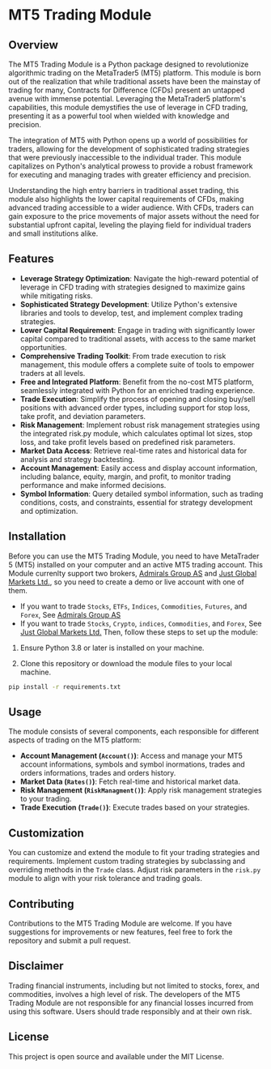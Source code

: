  
# MT5 Trading Module

## Overview

The MT5 Trading Module is a Python package designed to revolutionize algorithmic trading on the MetaTrader5 (MT5) platform. This module is born out of the realization that while traditional assets have been the mainstay of trading for many, Contracts for Difference (CFDs) present an untapped avenue with immense potential. Leveraging the MetaTrader5 platform's capabilities, this module demystifies the use of leverage in CFD trading, presenting it as a powerful tool when wielded with knowledge and precision.

The integration of MT5 with Python opens up a world of possibilities for traders, allowing for the development of sophisticated trading strategies that were previously inaccessible to the individual trader. This module capitalizes on Python's analytical prowess to provide a robust framework for executing and managing trades with greater efficiency and precision.

Understanding the high entry barriers in traditional asset trading, this module also highlights the lower capital requirements of CFDs, making advanced trading accessible to a wider audience. With CFDs, traders can gain exposure to the price movements of major assets without the need for substantial upfront capital, leveling the playing field for individual traders and small institutions alike.


## Features

- **Leverage Strategy Optimization**: Navigate the high-reward potential of leverage in CFD trading with strategies designed to maximize gains while mitigating risks.
- **Sophisticated Strategy Development**: Utilize Python's extensive libraries and tools to develop, test, and implement complex trading strategies.
- **Lower Capital Requirement**: Engage in trading with significantly lower capital compared to traditional assets, with access to the same market opportunities.
- **Comprehensive Trading Toolkit**: From trade execution to risk management, this module offers a complete suite of tools to empower traders at all levels.
- **Free and Integrated Platform**: Benefit from the no-cost MT5 platform, seamlessly integrated with Python for an enriched trading experience.
- **Trade Execution**: Simplify the process of opening and closing buy/sell positions with advanced order types, including support for stop loss, take profit, and deviation parameters.
- **Risk Management**: Implement robust risk management strategies using the integrated risk.py module, which calculates optimal lot sizes, stop loss, and take profit levels based on predefined risk parameters.
- **Market Data Access**: Retrieve real-time rates and historical data for analysis and strategy backtesting.
- **Account Management**: Easily access and display account information, including balance, equity, margin, and profit, to monitor trading performance and make informed decisions.
- **Symbol Information**: Query detailed symbol information, such as trading conditions, costs, and constraints, essential for strategy development and optimization.

## Installation

Before you can use the MT5 Trading Module, you need to have MetaTrader 5 (MT5) installed on your computer and an active MT5 trading account. 
This Module currenlty support two brokers, [Admirals Group AS](https://cabinet.a-partnership.com/visit/?bta=35537&brand=admiralmarkets) and [Just Global Markets Ltd.](https://one.justmarkets.link/a/tufvj0xugm/registration/trader), so you need to create a demo or live account with one of them.
* If you want to trade `Stocks`, `ETFs`, `Indices`, `Commodities`, `Futures`, and `Forex`, See [Admirals Group AS](https://cabinet.a-partnership.com/visit/?bta=35537&brand=admiralmarkets)
* If you want to trade `Stocks`, `Crypto`, `indices`, `Commodities`, and `Forex`, See [Just Global Markets Ltd.](https://one.justmarkets.link/a/tufvj0xugm/registration/trader)
Then, follow these steps to set up the module:

1. Ensure Python 3.8 or later is installed on your machine.

2. Clone this repository or download the module files to your local machine.

```bash
pip install -r requirements.txt
```
## Usage

The module consists of several components, each responsible for different aspects of trading on the MT5 platform:

- **Account Management (`Account()`)**: Access and manage your MT5 account informations, symbols and symbol inormations, trades and orders informations, trades and orders history.
- **Market Data (`Rates()`)**: Fetch real-time and historical market data.
- **Risk Management (`RiskManagment()`)**: Apply risk management strategies to your trading.
- **Trade Execution (`Trade()`)**: Execute trades based on your strategies.

## Customization

You can customize and extend the module to fit your trading strategies and requirements. Implement custom trading strategies by subclassing and overriding methods in the `Trade` class. Adjust risk parameters in the `risk.py` module to align with your risk tolerance and trading goals.

## Contributing

Contributions to the MT5 Trading Module are welcome. If you have suggestions for improvements or new features, feel free to fork the repository and submit a pull request.

## Disclaimer

Trading financial instruments, including but not limited to stocks, forex, and commodities, involves a high level of risk. The developers of the MT5 Trading Module are not responsible for any financial losses incurred from using this software. Users should trade responsibly and at their own risk.

## License

This project is open source and available under the MIT License.